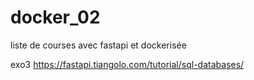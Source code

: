 # docker_02
liste de courses avec fastapi et dockerisée

exo3
https://fastapi.tiangolo.com/tutorial/sql-databases/
